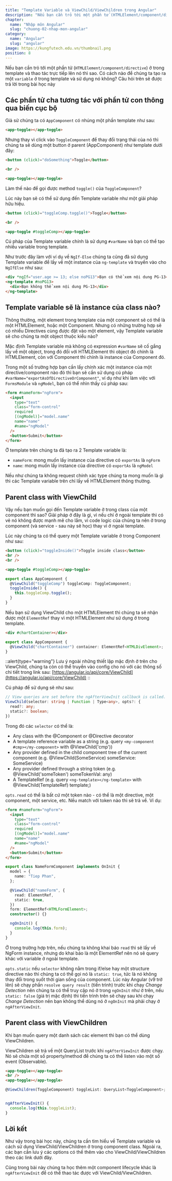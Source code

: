 ```yaml
---
title: "Template Variable và ViewChild/ViewChildren trong Angular"
description: "Nếu bạn cần trỏ tới một phần tử (HTMLElement/component/directive) ở trong template và thao tác trực tiếp lên nó thì sao. Có cách nào để chúng ta tạo ra một `variable` ở trong template và sử dụng nó không? Câu hỏi trên sẽ được trả lời trong bài học này."
chapter:
  name: "Nhập môn Angular"
  slug: "chuong-02-nhap-mon-angular"
category:
  name: "Angular"
  slug: "angular"
image: https://kungfutech.edu.vn/thumbnail.png
position: 8
---
```


Nếu bạn cần trỏ tới một phần tử (`HTMLElement/component/directive`) ở trong template và thao tác trực tiếp lên nó thì sao. Có cách nào để chúng ta tạo ra một `variable` ở trong template và sử dụng nó không? Câu hỏi trên sẽ được trả lời trong bài học này

## Các phần tử cha tương tác với phần tử con thông qua biến cục bộ

Giả sử chúng ta có `AppComponent` có nhúng một phần template như sau:

```html
<app-toggle></app-toggle>
```

Nhưng thay vì click vào `ToggleComponent` để thay đổi trạng thái của nó thì chúng ta sẽ dùng một button ở parent (AppComponent) như template dưới đây:

```html
<button (click)="doSomething">Toggle</button>

<br />

<app-toggle></app-toggle>
```

Làm thế nào để gọi được method `toggle()` của `ToggleComponent`?

Lúc này bạn sẽ có thể sử dụng đến Template variable như một giải pháp hữu hiệu.

```html
<button (click)="toggleComp.toggle()">Toggle</button>

<br />

<app-toggle #toggleComp></app-toggle>
```

Cú pháp của Template variable chính là sử dụng `#varName` và bạn có thể tạo nhiều variable trong template.

Như trước đây làm với ví dụ về `NgIf-Else` chúng ta cũng đã sử dụng Template variable để lấy về một instance của `ng-template` và truyền vào cho `NgIfElse` như sau:

```html
<div *ngIf="user.age >= 13; else noPG13">Bạn có thể xem nội dung PG-13</div>
<ng-template #noPG13>
  <div>Bạn không thể xem nội dung PG-13</div>
</ng-template>
```

## Template variable sẽ là instance của class nào?

Thông thường, một element trong template của một component sẽ có thể là một HTMLElement, hoặc một Component. Nhưng có những trường hợp sẽ có nhiều Directives cùng được đặt vào một element, vậy Template variable sẽ cho chúng ta một object thuộc kiểu nào?

Mặc định Template variable mà không có expression `#varName` sẽ cố gắng lấy về một object, trong đó đối với HTMLElement thì object đó chính là HTMLElement, còn với Component thì chính là instance của Component đó.

Trong một số trường hợp bạn cần lấy chính xác một instance của một directive/component nào đó thì bạn sẽ cần sử dụng cú pháp `#varName="exportAsOfDirectiveOrComponent"`, ví dụ như khi làm việc với `FormsModule` và `ngModel`, bạn có thể nhìn thấy cú pháp sau:

```html
<form #nameForm="ngForm">
  <input
    type="text"
    class="form-control"
    required
    [(ngModel)]="model.name"
    name="name"
    #name="ngModel"
  />
  <button>Submit</button>
</form>
```

Ở template trên chúng ta đã tạo ra 2 Template variable là:

- `nameForm`: mong muốn lấy instance của directive có `exportAs` là `ngForm`
- `name`: mong muốn lấy instance của directive có `exportAs` là `ngModel`

Nếu như chúng ta không request chính xác type chúng ta mong muốn là gì thì các Template variable trên chỉ lấy về HTMLElement thông thường.

## Parent class with ViewChild

Vậy nếu bạn muốn gọi đến Template variable ở trong class của một component thì sao? Giải pháp ở đây là gì, vì nếu chỉ ở ngoài template thì có vẻ nó không được mạnh mẽ cho lắm, vì code logic của chúng ta nên ở trong component (và service - sau này sẽ học) thay vì ở ngoài template.

Lúc này chúng ta có thể query một Template variable ở trong Component như sau:

```html
<button (click)="toggleInside()">Toggle inside class</button>
<br />
<br />

<app-toggle #toggleComp></app-toggle>
```

```ts
export class AppComponent {
  @ViewChild("toggleComp") toggleComp: ToggleComponent;
  toggleInside() {
    this.toggleComp.toggle();
  }
}
```

Nếu bạn sử dụng ViewChild cho một HTMLElement thì chúng ta sẽ nhận được một `ElementRef` thay vì một HTMLElement như sử dụng ở trong template.

```html
<div #chartContainer></div>
```

```ts
export class AppComponent {
  @ViewChild("chartContainer") container: ElementRef<HTMLDivElement>;
}
```

::alert{type="warning"}
Lưu ý ngoài những thiết lập mặc định ở trên cho ViewChild, chúng ta còn có thể truyền vào config cho nó với các thông số chi tiết trong link sau: [https://angular.io/api/core/ViewChild](https://angular.io/api/core/ViewChild)
::

Cú pháp để sử dụng sẽ như sau:

```ts
// View queries are set before the ngAfterViewInit callback is called.
ViewChild(selector: string | Function | Type<any>, opts?: {
  read?: any;
  static?: boolean;
})
```

Trong đó các `selector` có thể là:

- Any class with the @Component or @Directive decorator
- A template reference variable as a string (e.g. query `<my-component #cmp></my-component>` with @ViewChild('cmp'))
- Any provider defined in the child component tree of the current component (e.g. @ViewChild(SomeService) someService: SomeService)
- Any provider defined through a string token (e.g. @ViewChild('someToken') someTokenVal: any)
- A TemplateRef (e.g. query `<ng-template></ng-template>` with @ViewChild(TemplateRef) template;)

`opts.read` có thể là bất cứ một token nào - có thể là một directive, một component, một service, etc. Nếu match với token nào thì sẽ trả về. Ví dụ:

```html
<form #nameForm="ngForm">
  <input
    type="text"
    class="form-control"
    required
    [(ngModel)]="model.name"
    name="name"
    #name="ngModel"
  />
  <button>Submit</button>
</form>
```

```ts
export class NameFormComponent implements OnInit {
  model = {
    name: "Tiep Phan",
  };

  @ViewChild("nameForm", {
    read: ElementRef,
    static: true,
  })
  form: ElementRef<HTMLFormElement>;
  constructor() {}

  ngOnInit() {
    console.log(this.form);
  }
}
```

Ở trong trường hợp trên, nếu chúng ta không khai báo `read` thì sẽ lấy về NgForm instance, nhưng do khai báo là một ElementRef nên nó sẽ query khác với variable ở ngoài template.

`opts.static` nếu `selector` không nằm trong if/else hay một structure directive nào thì chúng ta có thể gọi nó là `static: true`, tức là nó không thay đổi trong suốt thời gian sống của component. Lúc này Angular (v9 trở lên) sẽ chạy phần `resolve query result` (tiến trình) trước khi chạy _Change Detection_ nên chúng ta có thể truy cập nó ở trong `ngOnInit` như ở trên, nếu `static: false` (giá trị mặc định) thì tiến trình trên sẽ chạy sau khi chạy _Change Detection_ nên bạn không thể dùng nó ở `ngOnInit` mà phải chạy ở `ngAfterViewInit`.

## Parent class with ViewChildren

Khi bạn muốn query một danh sách các element thì bạn có thể dùng ViewChildren.

ViewChildren sẽ trả về một QueryList trước khi `ngAfterViewInit` được chạy. Nó sẽ chứa một số property/method để chúng ta có thể listen vào một số event (Observable).

```html
<app-toggle></app-toggle>
<br />
<app-toggle></app-toggle>
```

```ts
@ViewChildren(ToggleComponent) toggleList: QueryList<ToggleComponent>;


ngAfterViewInit() {
  console.log(this.toggleList);
}
```

## Lời kết

Như vậy trong bài học này, chúng ta cần tìm hiểu về Template variable và cách sử dụng ViewChild/ViewChildren ở trong component class. Ngoài ra, các bạn cần lưu ý các options có thể thêm vào cho ViewChild/ViewChildren theo các link dưới đây.

Cũng trong bài này chúng ta học thêm một component lifecycle khác là `ngAfterViewInit` để có thể thao tác được với ViewChild/ViewChildren.

